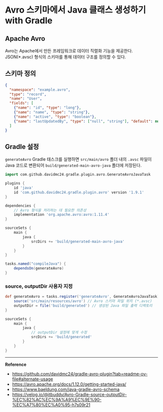 # Avro 스키마에서 Java 클래스 생성하기 with Gradle

## Apache Avro
Avro는 Apache에서 만든 프레임워크로 데이터 직렬화 기능을 제공한다.
JSON(*.avsc) 형식의 스키마를 통해 데이터 구조를 정의할 수 있다.

## 스키마 정의
```json
{
  "namespace": "example.avro",
  "type": "record",
  "name": "User",
  "fields": [
    {"name": "id", "type": "long"},
    {"name": "name", "type": "string"},
    {"name": "active", "type": "boolean"},
    {"name": "lastUpdatedBy", "type": ["null", "string"], "default": null}
  ]
}
```

## Gradle 설정
`generateAvro` Gradle 태스크를 실행하면 `src/main/avro` 폴더 내의 `.avsc` 파일이 Java 코드로 변환되어 `build/generated-main-avro-java` 폴더에 저장된다.
```groovy
import com.github.davidmc24.gradle.plugin.avro.GenerateAvroJavaTask

plugins {
    id 'java'
    id 'com.github.davidmc24.gradle.plugin.avro' version '1.9.1'
}

dependencies {
    // Avro 형식을 처리하는 데 필요한 의존성
    implementation 'org.apache.avro:avro:1.11.4'
}

sourceSets {
	main {
		java {
			srcDirs += 'build/generated-main-avro-java'
		}
	}
}

tasks.named("compileJava") {
    dependsOn(generateAvro)
}
```

### source, outputDir 사용자 지정
```groovy
def generateAvro = tasks.register('generateAvro', GenerateAvroJavaTask) {
	source('src/main/resources/avro') // Avro 스키마 파일 위치 (*.avsc)
	outputDir = file('build/generated') // 생성된 Java 파일 출력 디렉토리
}

sourceSets {
	main {
		java {
			// outputDir 설정에 맞게 수정
			srcDirs += 'build/generated'
		}
	}
}
```

---
**Reference**<br>
- https://github.com/davidmc24/gradle-avro-plugin?tab=readme-ov-file#alternate-usage
- https://avro.apache.org/docs/1.12.0/getting-started-java/
- https://www.baeldung.com/java-gradle-avro-schema
- https://velog.io/@itbuddy/Avro-Gradle-source-outputDir-%EC%82%AC%EC%9A%A9%EC%9E%90-%EC%A7%80%EC%A0%95-h7s09r21
